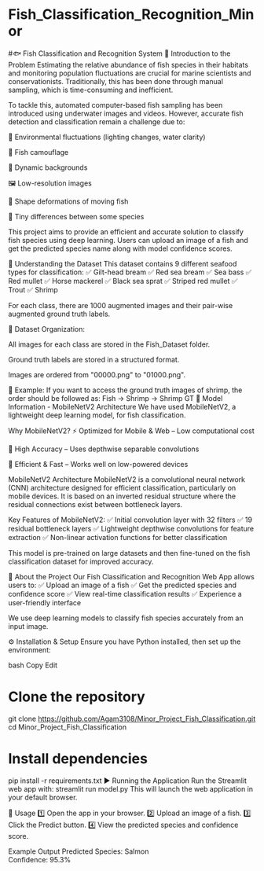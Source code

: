 # Fish_Classification_Recognition_Minor
 
#🐟 Fish Classification and Recognition System
📌 Introduction to the Problem
Estimating the relative abundance of fish species in their habitats and monitoring population fluctuations are crucial for marine scientists and conservationists. Traditionally, this has been done through manual sampling, which is time-consuming and inefficient.

To tackle this, automated computer-based fish sampling has been introduced using underwater images and videos. However, accurate fish detection and classification remain a challenge due to:

🌊 Environmental fluctuations (lighting changes, water clarity)

🐠 Fish camouflage

🎥 Dynamic backgrounds

🖼️ Low-resolution images

🔄 Shape deformations of moving fish

🧐 Tiny differences between some species

This project aims to provide an efficient and accurate solution to classify fish species using deep learning. Users can upload an image of a fish and get the predicted species name along with model confidence scores.

📂 Understanding the Dataset
This dataset contains 9 different seafood types for classification:
✅ Gilt-head bream
✅ Red sea bream
✅ Sea bass
✅ Red mullet
✅ Horse mackerel
✅ Black sea sprat
✅ Striped red mullet
✅ Trout
✅ Shrimp

For each class, there are 1000 augmented images and their pair-wise augmented ground truth labels.

📌 Dataset Organization:

All images for each class are stored in the Fish_Dataset folder.

Ground truth labels are stored in a structured format.

Images are ordered from "00000.png" to "01000.png".

📌 Example:
If you want to access the ground truth images of shrimp, the order should be followed as:
Fish -> Shrimp -> Shrimp GT
🧠 Model Information - MobileNetV2 Architecture
We have used MobileNetV2, a lightweight deep learning model, for fish classification.

Why MobileNetV2?
⚡ Optimized for Mobile & Web – Low computational cost

🎯 High Accuracy – Uses depthwise separable convolutions

🚀 Efficient & Fast – Works well on low-powered devices

MobileNetV2 Architecture
MobileNetV2 is a convolutional neural network (CNN) architecture designed for efficient classification, particularly on mobile devices. It is based on an inverted residual structure where the residual connections exist between bottleneck layers.

Key Features of MobileNetV2:
✅ Initial convolution layer with 32 filters
✅ 19 residual bottleneck layers
✅ Lightweight depthwise convolutions for feature extraction
✅ Non-linear activation functions for better classification

This model is pre-trained on large datasets and then fine-tuned on the fish classification dataset for improved accuracy.

🚀 About the Project
Our Fish Classification and Recognition Web App allows users to:
✅ Upload an image of a fish
✅ Get the predicted species and confidence score
✅ View real-time classification results
✅ Experience a user-friendly interface

We use deep learning models to classify fish species accurately from an input image.

⚙️ Installation & Setup
Ensure you have Python installed, then set up the environment:

bash
Copy
Edit
# Clone the repository
git clone https://github.com/Agam3108/Minor_Project_Fish_Classification.git
cd Minor_Project_Fish_Classification

# Install dependencies
pip install -r requirements.txt
▶️ Running the Application
Run the Streamlit web app with:
streamlit run model.py
This will launch the web application in your default browser.

📝 Usage
1️⃣ Open the app in your browser.
2️⃣ Upload an image of a fish.
3️⃣ Click the Predict button.
4️⃣ View the predicted species and confidence score.

Example Output
Predicted Species: Salmon  
Confidence: 95.3%
